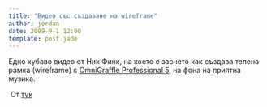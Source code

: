 ```yaml
---
title: "Видео със създаване на wireframe"
author: jordan
date: 2009-9-1 12:00
template: post.jade
---
```


Едно хубаво видео от Ник Финк, на което е заснето как създава телена
рамка (wireframe) с [OmniGraffle Professional
5](http://www.omnigroup.com/applications/omnigraffle/pro/), на фона на
приятна музика.

 От [тук](http://www.nickfinck.com/blog/entry/creating_wireframes/)

